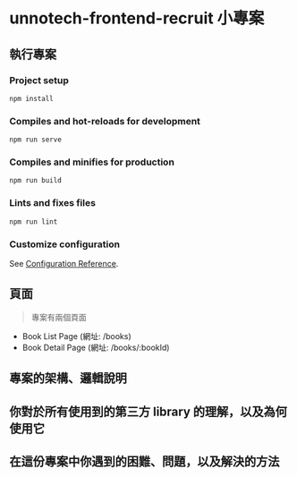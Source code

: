 # unnotech-frontend-recruit 小專案

## 執行專案

### Project setup
```
npm install
```
### Compiles and hot-reloads for development
```
npm run serve
```
### Compiles and minifies for production
```
npm run build
```
### Lints and fixes files
```
npm run lint
```
### Customize configuration
See [Configuration Reference](https://cli.vuejs.org/config/).

## 頁面
> 專案有兩個頁面
* Book List Page (網址: /books)
* Book Detail Page (網址: /books/:bookId)

## 專案的架構、邏輯說明

## 你對於所有使用到的第三方 library 的理解，以及為何使用它
## 在這份專案中你遇到的困難、問題，以及解決的方法
